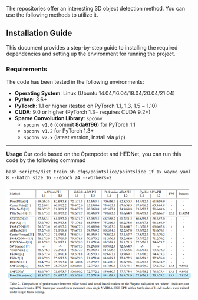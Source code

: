 The repositories offer an interesting 3D object detection method. You can use the following methods to utilize it.
## **Installation Guide**

This document provides a step-by-step guide to installing the required dependencies and setting up the environment for running the project.

### **Requirements**
The code has been tested in the following environments:

- **Operating System**: Linux (Ubuntu 14.04/16.04/18.04/20.04/21.04)
- **Python**: 3.6+
- **PyTorch**: 1.1 or higher (tested on PyTorch 1.1, 1.3, 1.5 ~ 1.10)
- **CUDA**: 9.0 or higher (PyTorch 1.3+ requires CUDA 9.2+)
- **Sparse Convolution Library**: `spconv`
  - `spconv v1.0` (commit **8da6f96**) for PyTorch 1.1
  - `spconv v1.2` for PyTorch 1.3+
  - `spconv v2.x` (latest version, install via `pip`)

---

**Usage**
Our code based on the Openpcdet and HEDNet, you can run this code by the following commmad
```
bash scripts/dist_train.sh cfgs/pointslice/pointslice_1f_1x_waymo.yaml 8 --batch_size 16 --epoch 24 --workers=2
```
![image](https://github.com/qifeng22/PointSlice2/raw/main/waymo.png)

